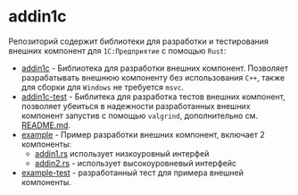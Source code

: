 # addin1c

Репозиторий содержит библиотеки для разработки и тестирования внешних компонент для `1С:Предприятие` с помощью `Rust`:

- [addin1c](addin1c/) - Библиотека для разработки внешних компонент. Позволяет разрабатывать внешнюю компоненту без использования `C++`, также для сборки для `Windows` не требуется `msvc`.
- [addin1c-test](addin1c-test/) - Библитека для разработка тестов внешних компонент, позволяет убеиться в надежности разработанных внешних компонент запустив с помощью `valgrind`, дополнительно см. [README.md](addin1c-test/README.md).
- [example](example/) - Пример разработки внешних компонент, включает 2 компоненты: 
  - [addin1.rs](example/src/addin1.rs) использует низкоуровный интерфей
  - [addin2.rs](example/src/addin2.rs) - использует высокоуровневый интерфейс
- [example-test](example-test/) - разработанный тест для примера внешней компоненты.
